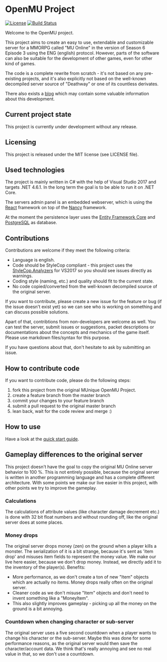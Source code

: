 # OpenMU Project #

[![License](https://img.shields.io/badge/license-MIT-blue.svg)](LICENSE) [![Build Status](https://travis-ci.org/MUnique/OpenMU.svg?branch=master)](https://travis-ci.org/MUnique/OpenMU)

Welcome to the OpenMU project. 

This project aims to create an easy to use, extendable and customizable server for a MMORPG called "MU Online"
in the version of Season 6 Episode 3 using the ENG (english) protocol. 
However, parts of the software can also be suitable for the development of other games, even for other kind of games.

The code is a complete rewrite from scratch - it's not based on any pre-existing projects, and it's also explicitly
not based on the well-known decompiled server source of "Deathway" or one of its countless derivates.

There also exists a [blog](https://munique.net) which may contain some valuable information about this development.

## Current project state ##
This project is currently under development without any release.

## Licensing ##
This project is released under the MIT license (see LICENSE file).

## Used technologies ##
The project is mainly written in C# with the help of Visual Studio 2017 and targets .NET 4.6.1. In the long term the goal
is to be able to run it on .NET Core.

The servers admin panel is an embedded webserver, which is using the [React](https://reactjs.org) framework on top
of the [Nancy](http://nancyfx.org) framework.

At the moment the persistence layer uses the [Entity Framework Core](https://github.com/aspnet/EntityFrameworkCore)
and [PostgreSQL](https://www.postgresql.org) as database.

## Contributions ##
Contributions are welcome if they meet the following criteria:

* Language is english.
* Code should be StyleCop compliant - this project uses the [StyleCop.Analyzers](https://www.nuget.org/packages/StyleCop.Analyzers/) for VS2017 so you should see issues directly as warnings.
* Coding style (naming, etc.) and quality should fit to the current state.
* No code copied/converted from the well-known decompiled source of the original server.

If you want to contribute, please create a new issue for the feature or bug (if the issue doesn't exist yet) so we
can see who is working on something and can discuss possible solutions.

Apart of that, contribtions from non-developers are welcome as well. You can test the server, submit issues or
suggestions, packet descriptions or documentations about the concepts and mechanics of the game itself. Please use markdown files/syntax for this purpose.

If you have questions about that, don't hesitate to ask by submitting an issue.

## How to contribute code ##
If you want to contribute code, please do the following steps:

1. fork this project from the original MUnique OpenMU Project.
2. create a feature branch from the master branch
3. commit your changes to your feature branch
4. submit a pull request to the original master branch
5. lean back, wait for the code review and merge :)

## How to use ##
Have a look at the [quick start guide](QuickStart.md).

## Gameplay differences to the original server ##
This project doesn't have the goal to copy the original MU Online server behavior to 100 %. This is not entirely
possible, because the original server is written in another programming language and has a complete different architecture.
With some points we make our live easier in this project, with other points we try to improve the gameplay.

### Calculations ###
The calculations of attribute values (like character damage decrement etc.) is done with 32 bit float numbers and without rounding off, like the original server does at some places.

### Money drops ###
The original server drops money (zen) on the ground when a player kills a monster.
The serialization of it is a bit strange, because it's sent as 'item drop' and misuses item fields to represent the money value.
We make our live here easier, because we don't drop money. Instead, we directly add it to the inventory of the
player(s).
Benefits:
  * More performance, as we don't create a ton of new "Item" objects which are actually no items. Money drops really often on the original server.
  * Cleaner code as we don't misuse "Item" objects and don't need to invent something like a "MoneyItem".
  * This also slightly improves gameplay - picking up all the money on the ground is a bit annoying.

### Countdown when changing character or sub-server ###
The original server uses a five second countdown when a player wants to change his character or the sub-server.
Maybe this was done for some performance reasons, as the original server would then save the character/account data.
We think that's really annoying and see no real value in that, so we don't use a countdown.

